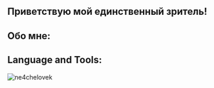 ## Приветствую мой единственный зритель!

## Обо мне:


## Language and Tools:


<p align="left"> <img src="https://komarev.com/ghpvc/?username=ne4chelovek&label=Profile%20views&color=0e75b6&style=flat" alt="ne4chelovek" /> </p>
